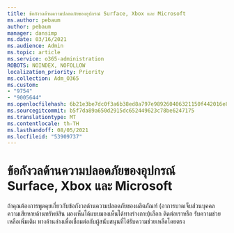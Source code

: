 ```yaml
---
title: ข้อกังวลด้านความปลอดภัยของอุปกรณ์ Surface, Xbox และ Microsoft
ms.author: pebaum
author: pebaum
manager: dansimp
ms.date: 03/16/2021
ms.audience: Admin
ms.topic: article
ms.service: o365-administration
ROBOTS: NOINDEX, NOFOLLOW
localization_priority: Priority
ms.collection: Adm_O365
ms.custom:
- "9754"
- "9005644"
ms.openlocfilehash: 6b21e3be7dc0f3a6b38ed8a797e989260406321150f442016e885f6728ea63b7
ms.sourcegitcommit: b5f7da89a650d2915dc652449623c78be6247175
ms.translationtype: MT
ms.contentlocale: th-TH
ms.lasthandoff: 08/05/2021
ms.locfileid: "53909737"
---
```

# <a name="surface-xbox-and-microsoft-devices-safety-concerns"></a>ข้อกังวลด้านความปลอดภัยของอุปกรณ์ Surface, Xbox และ Microsoft

ถ้าคุณต้องการพูดคุยเกี่ยวกับข้อกังวลด้านความปลอดภัยของผลิตภัณฑ์ (อาการบาดเจ็บส่วนบุคคล ความเสียหายด้านทรัพย์สิน มองเห็นได้แบบมองเห็นได้ทางร่างกาย)เลือก ติดต่อเราหรือ รับความช่วยเหลือเพิ่มเติม ทางด้านล่างเพื่อเชื่อมต่อกับผู้สนับสนุนที่ได้รับความช่วยเหลือโดยตรง